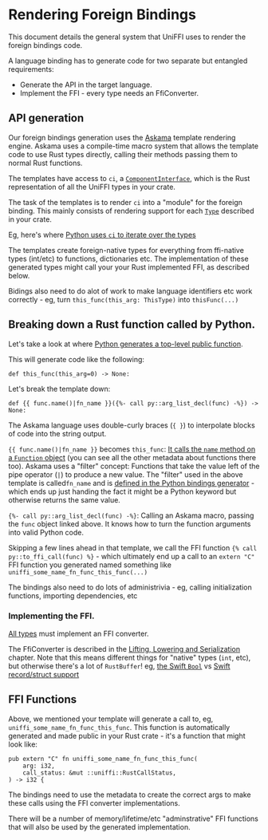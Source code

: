 # Rendering Foreign Bindings

This document details the general system that UniFFI uses to render the foreign bindings code.

A language binding has to generate code for two separate but entangled requirements:

* Generate the API in the target language.
* Implement the FFI - every type needs an FfiConverter.

## API generation

Our foreign bindings generation uses the [Askama](https://askama.readthedocs.io/en/stable/) template rendering engine. Askama uses
a compile-time macro system that allows the template code to use Rust types directly, calling their methods passing them
to normal Rust functions.

The templates have access to `ci`, a [`ComponentInterface`](https://github.com/mozilla/uniffi-rs/blob/main/uniffi_bindgen/src/interface/mod.rs), which is the Rust representation of all the UniFFI types in your crate.

The task of the templates is to render `ci` into a "module" for the foreign binding.  This mainly consists of rendering support for each [`Type`](https://github.com/mozilla/uniffi-rs/blob/main/uniffi_meta/src/types.rs) described in your crate.

Eg, here's where [Python uses `ci` to iterate over the types](https://github.com/mozilla/uniffi-rs/blob/884f7865f3367c494e9165e21c1255018577db01/uniffi_bindgen/src/bindings/python/templates/Types.py#L3)

The templates create foreign-native types for everything from ffi-native types (int/etc) to functions, dictionaries etc. The implementation of these generated types might call your your Rust implemented FFI, as described below.

Bidings also need to do alot of work to make language identifiers etc work correctly - eg, turn `this_func(this_arg: ThisType)` into `thisFunc(...)`

## Breaking down a Rust function called by Python.

Let's take a look at where [Python generates a top-level public function](https://github.com/mozilla/uniffi-rs/blob/884f7865f3367c494e9165e21c1255018577db01/uniffi_bindgen/src/bindings/python/templates/TopLevelFunctionTemplate.py#L37-L40+).

This will generate code like the following:

```
def this_func(this_arg=0) -> None:
```

Let's break the template down:

```
def {{ func.name()|fn_name }}({%- call py::arg_list_decl(func) -%}) -> None:
```

The Askama language uses double-curly braces (`{ }`) to interpolate blocks of code into the string output.

`{{ func.name()|fn_name }}` becomes `this_func`: [It calls the `name` method on a `Function` object](https://github.com/mozilla/uniffi-rs/blob/884f7865f3367c494e9165e21c1255018577db01/uniffi_bindgen/src/interface/function.rs#L72) (you can see all the other metadata about functions there too).
Askama uses a "filter" concept: Functions that take the value left of the pipe operator (`|`) to produce a new value.
The "filter" used in the above template is called`fn_name` and is [defined in the Python bindings generator](https://github.com/mozilla/uniffi-rs/blob/884f7865f3367c494e9165e21c1255018577db01/uniffi_bindgen/src/bindings/python/gen_python/mod.rs#L567) - which ends up just handing the fact it might be a Python keyword but otherwise returns the same value.

`{%- call py::arg_list_decl(func) -%}`: Calling an Askama macro, passing the `func` object linked above. It knows how to turn the function arguments into valid Python code.

Skipping a few lines ahead in that template, we call the FFI function `{% call py::to_ffi_call(func) %}` - which ultimately
end up a call to an `extern "C"` FFI function you generated named something like `uniffi_some_name_fn_func_this_func(...)`

The bindings also need to do lots of administrivia - eg, calling initialization functions, importing dependencies, etc

### Implementing the FFI.

[All types](https://github.com/mozilla/uniffi-rs/blob/884f7865f3367c494e9165e21c1255018577db01/uniffi_meta/src/types.rs#L62) must implement an FFI converter.

The FfiConverter is described in the [Lifting, Lowering and Serialization](./lifting_and_lowering.md) chapter.
Note that this means different things for "native" types (`int`, etc), but otherwise there's a lot of `RustBuffer`!
eg, [the Swift `Bool`](https://github.com/mozilla/uniffi-rs/blob/884f7865f3367c494e9165e21c1255018577db01/uniffi_bindgen/src/bindings/swift/templates/BooleanHelper.swift#L1C39-L1C51) vs [Swift record/struct support](https://github.com/mozilla/uniffi-rs/blob/884f7865f3367c494e9165e21c1255018577db01/uniffi_bindgen/src/bindings/swift/templates/RecordTemplate.swift#L38)

## FFI Functions

Above, we mentioned your template will generate a call to, eg, `uniffi_some_name_fn_func_this_func`.
This function is automatically generated and made public in your Rust crate - it's a function that might look like:

```
pub extern "C" fn uniffi_some_name_fn_func_this_func(
    arg: i32,
    call_status: &mut ::uniffi::RustCallStatus,
) -> i32 {
```

The bindings need to use the metadata to create the correct args to make these calls using the FFI converter implementations.

There will be a number of memory/lifetime/etc "adminstrative" FFI functions that will also be used by the generated implementation.
